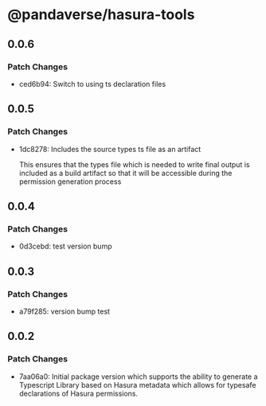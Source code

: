 # @pandaverse/hasura-tools

## 0.0.6

### Patch Changes

- ced6b94: Switch to using ts declaration files

## 0.0.5

### Patch Changes

- 1dc8278: Includes the source types ts file as an artifact

  This ensures that the types file which is needed to write final output is included
  as a build artifact so that it will be accessible during the permission generation process

## 0.0.4

### Patch Changes

- 0d3cebd: test version bump

## 0.0.3

### Patch Changes

- a79f285: version bump test

## 0.0.2

### Patch Changes

- 7aa06a0: Initial package version which supports the ability to generate a Typescript Library based on Hasura metadata
  which allows for typesafe declarations of Hasura permissions.
